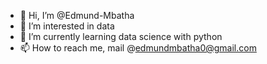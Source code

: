 - 👋 Hi, I’m @Edmund-Mbatha
- 👀 I’m interested in data
- 🌱 I’m currently learning data science with python
- 📫 How to reach me, mail @edmundmbatha0@gmail.com

<!---
Edmund-Mbatha/Edmund-Mbatha is a ✨ special ✨ repository because its `README.md` (this file) appears on your GitHub profile.
You can click the Preview link to take a look at your changes.
--->
